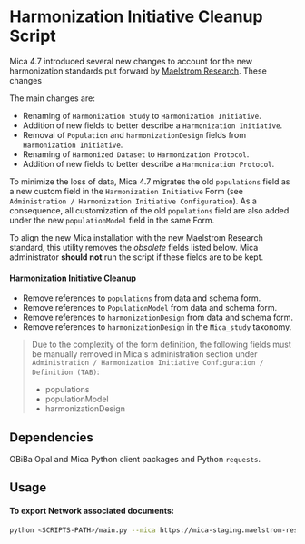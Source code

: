 # Harmonization Initiative Cleanup Script

Mica 4.7 introduced several new changes to account for the new harmonization standards put forward by [Maelstrom Research](https://www.maelstrom-research.org/). These changes  

The main changes are:

- Renaming of `Harmonization Study` to `Harmonization Initiative`.
- Addition of new fields to better describe a `Harmonization Initiative`.
- Removal of `Population` and `harmonizationDesign` fields from `Harmonization Initiative`.
- Renaming of `Harmonized Dataset` to `Harmonization Protocol`.
- Addition of new fields to better describe a `Harmonization Protocol`.

To minimize the loss of data, Mica 4.7 migrates the old `populations` field as a new custom field in the `Harmonization Initiative` Form (see `Administration / Harmonization Initiative Configuration`). As a consequence, all customization of the old `populations` field are also added under the new `populationModel` field in the same Form.

To align the new Mica installation with the new Maelstrom Research standard, this utility removes the _obsolete_ fields listed below. Mica administrator **should not** run the script if these fields are to be kept.

#### Harmonization Initiative Cleanup
- Remove references to `populations` from data and schema form.
- Remove references to `PopulationModel` from data and schema form.
- Remove references to `harmonizationDesign` from data and schema form.
- Remove references to `harmonizationDesign` in the `Mica_study` taxonomy.

> Due to the complexity of the form definition, the following fields must be manually removed in Mica's administration section under `Administration / Harmonization Initiative Configuration / Definition (TAB)`:  
> - populations
> - populationModel
> - harmonizationDesign

## Dependencies
OBiBa Opal and Mica Python client packages and Python `requests`.

## Usage

#### To export Network associated documents:
```bash
python <SCRIPTS-PATH>/main.py --mica https://mica-staging.maelstrom-research.org --user <UAERNAME> --password <PASSWORD> 
```

